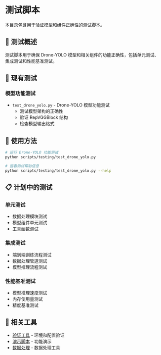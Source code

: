 # 测试脚本

本目录包含用于验证模型和组件正确性的测试脚本。

## 🧪 测试概述

测试脚本用于确保 Drone-YOLO 模型和相关组件的功能正确性，包括单元测试、集成测试和性能基准测试。

## 🔧 现有测试

### 模型功能测试
- `test_drone_yolo.py` - Drone-YOLO 模型功能测试
  - 测试模型架构的正确性
  - 验证 RepVGGBlock 结构
  - 检查模型输出格式

## 🚀 使用方法

```bash
# 运行 Drone-YOLO 功能测试
python scripts/testing/test_drone_yolo.py

# 查看测试帮助信息
python scripts/testing/test_drone_yolo.py --help
```

## 📋 计划中的测试

### 单元测试
- 数据处理模块测试
- 模型组件单元测试
- 工具函数测试

### 集成测试
- 端到端训练流程测试
- 数据处理管道测试
- 模型推理流程测试

### 性能基准测试
- 模型推理速度测试
- 内存使用量测试
- 精度基准测试

## 🔗 相关工具

- [验证工具](../validation/) - 环境和配置验证
- [演示脚本](../demo/) - 功能演示
- [数据处理](../data_processing/) - 数据处理工具
